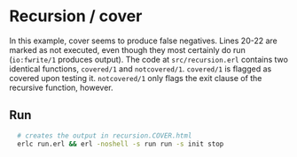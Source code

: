 # Recursion / cover

In this example, cover seems to produce false negatives. Lines 20-22 are marked
as not executed, even though they most certainly do run (`io:fwrite/1` produces output).
The code at `src/recursion.erl` contains two identical functions, `covered/1` and `notcovered/1`.
`covered/1` is flagged as covered upon testing it.
`notcovered/1` only flags the exit clause of the recursive function, however.

## Run

```bash
  # creates the output in recursion.COVER.html
  erlc run.erl && erl -noshell -s run run -s init stop
```

